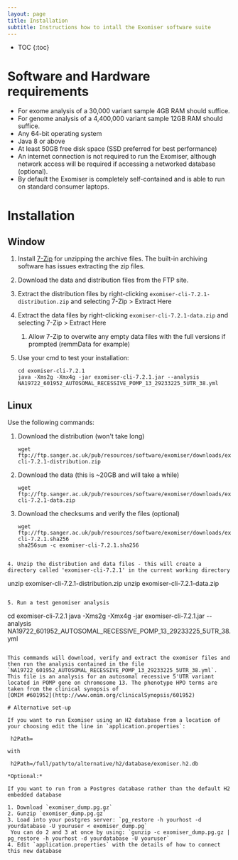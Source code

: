 ```yaml
---
layout: page
title: Installation
subtitle: Instructions how to intall the Exomiser software suite
---
```


* TOC
{:toc}


# Software and Hardware requirements
 - For exome analysis of a 30,000 variant sample 4GB RAM should suffice.
 - For genome analysis of a 4,400,000 variant sample 12GB RAM should suffice.
 - Any 64-bit operating system
 - Java 8 or above
 - At least 50GB free disk space (SSD preferred for best performance)
 - An internet connection is not required to run the Exomiser, although network access will be required if accessing a
  networked database (optional).
 - By default the Exomiser is completely self-contained and is able to run on standard consumer laptops.

# Installation

## Window

1. Install [7-Zip](http://www.7-zip.org) for unzipping the archive files. The built-in archiving software has issues extracting the zip files. 
2. Download the data and distribution files from the FTP site.
3. Extract the distribution files by right-clicking `exomiser-cli-7.2.1-distribution.zip` and selecting 7-Zip > Extract Here
4. Extract the data files by right-clicking `exomiser-cli-7.2.1-data.zip` and selecting 7-Zip > Extract Here
   1. Allow 7-Zip to overwite any empty data files with the full versions if prompted (remmData for example) 
5. Use your cmd to test your installation:

   ```
   cd exomiser-cli-7.2.1
   java -Xms2g -Xmx4g -jar exomiser-cli-7.2.1.jar --analysis NA19722_601952_AUTOSOMAL_RECESSIVE_POMP_13_29233225_5UTR_38.yml
   ```
 
## Linux

Use the following commands:

1. Download the distribution (won't take long)

   ```
   wget ftp://ftp.sanger.ac.uk/pub/resources/software/exomiser/downloads/exomiser/exomiser-cli-7.2.1-distribution.zip
   ```

2. Download the data (this is ~20GB and will take a while)

   ```
   wget ftp://ftp.sanger.ac.uk/pub/resources/software/exomiser/downloads/exomiser/exomiser-cli-7.2.1-data.zip
   ```

3. Download the checksums and verify the files (optional)
 
   ```
   wget ftp://ftp.sanger.ac.uk/pub/resources/software/exomiser/downloads/exomiser/exomiser-cli-7.2.1.sha256
   sha256sum -c exomiser-cli-7.2.1.sha256
 ```

4. Unzip the distribution and data files - this will create a directory called 'exomiser-cli-7.2.1' in the current working directory

   ```
   unzip exomiser-cli-7.2.1-distribution.zip
   unzip exomiser-cli-7.2.1-data.zip
   ```
 
 5. Run a test genomiser analysis

   ```
   cd exomiser-cli-7.2.1
   java -Xms2g -Xmx4g -jar exomiser-cli-7.2.1.jar --analysis NA19722_601952_AUTOSOMAL_RECESSIVE_POMP_13_29233225_5UTR_38.yml
   ```

This commands will download, verify and extract the exomiser files and then run the analysis contained in the file `NA19722_601952_AUTOSOMAL_RECESSIVE_POMP_13_29233225_5UTR_38.yml`. 
This file is an analysis for an autosomal recessive 5'UTR variant located in POMP gene on chromosome 13. The phenotype HPO terms are taken from the clinical synopsis of
[OMIM #601952](http://www.omim.org/clinicalSynopsis/601952) 

# Alternative set-up

If you want to run Exomiser using an H2 database from a location of your choosing edit the line in `application.properties`:

    h2Path=

with

    h2Path=/full/path/to/alternative/h2/database/exomiser.h2.db

*Optional:*

If you want to run from a Postgres database rather than the default H2 embedded database
  
1. Download `exomiser_dump.pg.gz`
2. Gunzip `exomiser_dump.pg.gz`
3. Load into your postgres server: `pg_restore -h yourhost -d yourdatabase -U youruser < exomiser_dump.pg`
    You can do 2 and 3 at once by using: `gunzip -c exomiser_dump.pg.gz | pg_restore -h yourhost -d yourdatabase -U youruser`
4. Edit `application.properties` with the details of how to connect this new database


